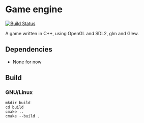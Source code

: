 # Game engine #

[![Build Status](https://travis-ci.org/Game-technology-group-2/project-teleport.svg?branch=master)](https://travis-ci.org/Game-technology-group-2/project-teleport)

A game written in C++, using OpenGL and SDL2, glm and Glew.


## Dependencies ##
* None for now

## Build ##
### GNU/Linux ###
```
mkdir build
cd build
cmake ..
cmake --build .
```
